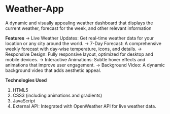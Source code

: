 # Weather-App

A dynamic and visually appealing weather dashboard that displays the current weather, forecast for the week, and other relevant information


**Features**
-> Live Weather Updates: Get real-time weather data for your location or any city around the world.
-> 7-Day Forecast: A comprehensive weekly forecast with day-wise temperature, icons, and details.
-> Responsive Design: Fully responsive layout, optimized for desktop and mobile devices.
-> Interactive Animations: Subtle hover effects and animations that improve user engagement.
-> Background Video: A dynamic background video that adds aesthetic appeal.

**Technologies Used**
1) HTML5
2) CSS3 (including animations and gradients)
3) JavaScript
4) External API: Integrated with OpenWeather API for live weather data.
